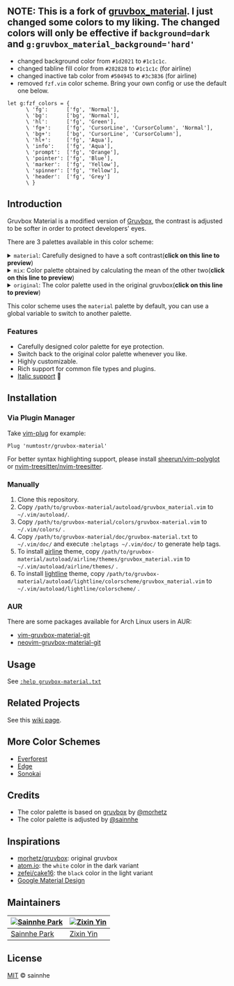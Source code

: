 ## NOTE: This is a fork of [gruvbox_material](https://github.com/sainnhe/gruvbox-material). I just changed some colors to my liking. The changed colors will only be effective if `background=dark` and `g:gruvbox_material_background='hard'`

-   changed background color from `#1d2021` to `#1c1c1c`.
    <!-- ./autoload/gruvbox-material.vim#L6 -->
-   changed tabline fill color from `#282828` to `#1c1c1c` (for airline)
    <!-- ./autoload/gruvbox_material.vim#L118 -->
    <!-- ./autoload/airline/themes/gruvbox_material.vim#L101 -->
-   changed inactive tab color from `#504945` to `#3c3836` (for airline)
    <!-- ./autoload/gruvbox_material.vim#L116 -->
    <!-- ./autoload/airline/themes/gruvbox_material.vim#L156 -->
-   removed `fzf.vim` color scheme. Bring your own config or use the default one below.
    <!-- ./autoload/gruvbox_material.vim#L495-L508 -->

```vim
let g:fzf_colors = {
      \ 'fg':      ['fg', 'Normal'],
      \ 'bg':      ['bg', 'Normal'],
      \ 'hl':      ['fg', 'Green'],
      \ 'fg+':     ['fg', 'CursorLine', 'CursorColumn', 'Normal'],
      \ 'bg+':     ['bg', 'CursorLine', 'CursorColumn'],
      \ 'hl+':     ['fg', 'Aqua'],
      \ 'info':    ['fg', 'Aqua'],
      \ 'prompt':  ['fg', 'Orange'],
      \ 'pointer': ['fg', 'Blue'],
      \ 'marker':  ['fg', 'Yellow'],
      \ 'spinner': ['fg', 'Yellow'],
      \ 'header':  ['fg', 'Grey']
      \ }
```

## Introduction

Gruvbox Material is a modified version of [Gruvbox](https://github.com/morhetz/gruvbox), the contrast is adjusted to be softer in order to protect developers' eyes.

There are 3 palettes available in this color scheme:

<details>
  <summary><code>material</code>: Carefully designed to have a soft contrast(<b>click on this line to preview</b>)</summary>

|        |                                                             𝐃𝐚𝐫𝐤                                                              |                                                             𝐋𝐢𝐠𝐡𝐭                                                              |
| :----: | :---------------------------------------------------------------------------------------------------------------------------: | :----------------------------------------------------------------------------------------------------------------------------: |
|  𝐇𝐚𝐫𝐝  |  ![material-hard-dark](https://user-images.githubusercontent.com/37491630/75227134-891fbb80-57a5-11ea-878e-b8b2972cfd6e.png)  |  ![material-hard-light](https://user-images.githubusercontent.com/37491630/75227137-8a50e880-57a5-11ea-90dc-b2646d8b0b55.png)  |
| 𝐌𝐞𝐝𝐢𝐮𝐦 | ![material-medium-dark](https://user-images.githubusercontent.com/37491630/75227139-8cb34280-57a5-11ea-86d6-3d3f6a2475eb.png) | ![material-medium-light](https://user-images.githubusercontent.com/37491630/75227141-8de46f80-57a5-11ea-820a-9394ab9d09aa.png) |
|  𝐒𝐨𝐟𝐭  |  ![material-soft-dark](https://user-images.githubusercontent.com/37491630/75227149-9046c980-57a5-11ea-8633-bf4f31e533d0.png)  |  ![material-soft-light](https://user-images.githubusercontent.com/37491630/75227157-92108d00-57a5-11ea-8b13-b2130bff60d8.png)  |

</details>

<details>
  <summary><code>mix</code>: Color palette obtained by calculating the mean of the other two(<b>click on this line to preview</b>)</summary>

|        |                                                           𝐃𝐚𝐫𝐤                                                           |                                                           𝐋𝐢𝐠𝐡𝐭                                                           |
| :----: | :----------------------------------------------------------------------------------------------------------------------: | :-----------------------------------------------------------------------------------------------------------------------: |
|  𝐇𝐚𝐫𝐝  |  ![mix-hard-dark](https://user-images.githubusercontent.com/37491630/76383368-826f7780-6353-11ea-8094-b593eb5f1e10.png)  |  ![mix-hard-light](https://user-images.githubusercontent.com/37491630/76383372-88655880-6353-11ea-9441-78d159600faf.png)  |
| 𝐌𝐞𝐝𝐢𝐮𝐦 | ![mix-medium-dark](https://user-images.githubusercontent.com/37491630/76383370-84393b00-6353-11ea-88de-804a781d3142.png) | ![mix-medium-light](https://user-images.githubusercontent.com/37491630/76383375-8ac7b280-6353-11ea-94a8-62e3845203bc.png) |
|  𝐒𝐨𝐟𝐭  |  ![mix-soft-dark](https://user-images.githubusercontent.com/37491630/76383371-869b9500-6353-11ea-923d-9011bbe6bcad.png)  |  ![mix-soft-light](https://user-images.githubusercontent.com/37491630/76383380-8c917600-6353-11ea-8530-a67932a6a2ec.png)  |

</details>

<details>
  <summary><code>original</code>: The color palette used in the original gruvbox(<b>click on this line to preview</b>)</summary>

|        |                                                             𝐃𝐚𝐫𝐤                                                              |                                                             𝐋𝐢𝐠𝐡𝐭                                                              |
| :----: | :---------------------------------------------------------------------------------------------------------------------------: | :----------------------------------------------------------------------------------------------------------------------------: |
|  𝐇𝐚𝐫𝐝  |  ![original-hard-dark](https://user-images.githubusercontent.com/37491630/76383382-8e5b3980-6353-11ea-9398-08d31b1ed32d.png)  |  ![original-hard-light](https://user-images.githubusercontent.com/37491630/76383389-931fed80-6353-11ea-905f-47b35c0cac39.png)  |
| 𝐌𝐞𝐝𝐢𝐮𝐦 | ![original-medium-dark](https://user-images.githubusercontent.com/37491630/76383385-9024fd00-6353-11ea-99c1-7bba4f796115.png) | ![original-medium-light](https://user-images.githubusercontent.com/37491630/76383393-94511a80-6353-11ea-84ea-551b44f0d5bd.png) |
|  𝐒𝐨𝐟𝐭  |  ![original-soft-dark](https://user-images.githubusercontent.com/37491630/76383387-91562a00-6353-11ea-90a0-daac8653dfd0.png)  |  ![original-soft-light](https://user-images.githubusercontent.com/37491630/76383396-95824780-6353-11ea-9b36-302b88fef429.png)  |

</details>

This color scheme uses the `material` palette by default, you can use a global variable to switch to another palette.

### Features

-   Carefully designed color palette for eye protection.
-   Switch back to the original color palette whenever you like.
-   Highly customizable.
-   Rich support for common file types and plugins.
-   [Italic support](https://github.com/sainnhe/icursive-nerd-font) 🎉

## Installation

### Via Plugin Manager

Take [vim-plug](https://github.com/junegunn/vim-plug) for example:

```vim
Plug 'numtostr/gruvbox-material'
```

For better syntax highlighting support, please install [sheerun/vim-polyglot](https://github.com/sheerun/vim-polyglot) or [nvim-treesitter/nvim-treesitter](https://github.com/nvim-treesitter/nvim-treesitter).

### Manually

1. Clone this repository.
2. Copy `/path/to/gruvbox-material/autoload/gruvbox_material.vim` to `~/.vim/autoload/`.
3. Copy `/path/to/gruvbox-material/colors/gruvbox-material.vim` to `~/.vim/colors/` .
4. Copy `/path/to/gruvbox-material/doc/gruvbox-material.txt` to `~/.vim/doc/` and execute `:helptags ~/.vim/doc/` to generate help tags.
5. To install [airline](https://github.com/vim-airline/vim-airline) theme, copy `/path/to/gruvbox-material/autoload/airline/themes/gruvbox_material.vim` to `~/.vim/autoload/airline/themes/` .
6. To install [lightline](https://github.com/itchyny/lightline.vim) theme, copy `/path/to/gruvbox-material/autoload/lightline/colorscheme/gruvbox_material.vim` to `~/.vim/autoload/lightline/colorscheme/` .

### AUR

There are some packages available for Arch Linux users in AUR:

-   [vim-gruvbox-material-git](https://aur.archlinux.org/pkgbase/vim-gruvbox-material-git/)
-   [neovim-gruvbox-material-git](https://aur.archlinux.org/pkgbase/neovim-gruvbox-material-git/)

## Usage

See [`:help gruvbox-material.txt`](https://github.com/sainnhe/gruvbox-material/blob/master/doc/gruvbox-material.txt)

## Related Projects

See this [wiki page](https://github.com/sainnhe/gruvbox-material/wiki/Related-Projects).

## More Color Schemes

-   [Everforest](https://github.com/sainnhe/everforest)
-   [Edge](https://github.com/sainnhe/edge)
-   [Sonokai](https://github.com/sainnhe/sonokai)

## Credits

-   The color palette is based on [gruvbox](https://github.com/morhetz/gruvbox) by [@morhetz](https://github.com/morhetz)
-   The color palette is adjusted by [@sainnhe](https://github.com/sainnhe)

## Inspirations

-   [morhetz/gruvbox](https://github.com/morhetz/gruvbox): original gruvbox
-   [atom.io](https://atom.io): the `white` color in the dark variant
-   [zefei/cake16](https://github.com/zefei/cake16): the `black` color in the light variant
-   [Google Material Design](https://www.material.io)

## Maintainers

| [![Sainnhe Park](https://avatars1.githubusercontent.com/u/37491630?s=70&u=14e72916dcf467f393c532536387ec72a23747ec&v=4)](https://github.com/sainnhe) | [![Zixin Yin](https://avatars2.githubusercontent.com/u/33487417?s=70&u=c6acee32fad2edb8c3bc3f7e0f436f1e8b8024c6&v=4)](https://github.com/zxYin) |
| ---------------------------------------------------------------------------------------------------------------------------------------------------- | ----------------------------------------------------------------------------------------------------------------------------------------------- |
| [Sainnhe Park](https://github.com/sainnhe)                                                                                                           | [Zixin Yin](https://github.com/zxYin)                                                                                                           |

## License

[MIT](./LICENSE) © sainnhe
